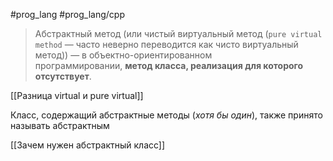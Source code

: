 #prog_lang #prog_lang/cpp 

> Абстрактный метод (или чистый виртуальный метод (`pure virtual method` — часто неверно переводится как чисто виртуальный метод)) — в объектно-ориентированном программировании, **метод класса, реализация для которого отсутствует**.

[[Разница virtual и pure virtual]]

Класс, содержащий абстрактные методы (*хотя бы один*), также принято называть абстрактным

[[Зачем нужен абстрактный класс]]